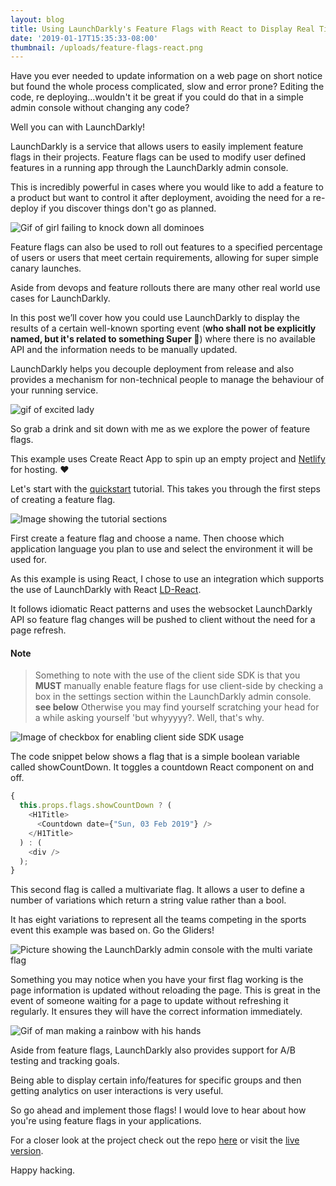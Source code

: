```yaml
---
layout: blog
title: Using LaunchDarkly's Feature Flags with React to Display Real Time Information
date: '2019-01-17T15:35:33-08:00'
thumbnail: /uploads/feature-flags-react.png
---
```

Have you ever needed to update information on a web page on short notice but found the whole process complicated, slow and error prone? Editing the code, re deploying...wouldn't it be great if you could do that in a simple admin console without changing any code?

Well you can with LaunchDarkly!

LaunchDarkly is a service that allows users to easily implement feature flags in their projects. Feature flags can be used to modify user defined features in a running app through the LaunchDarkly admin console.

This is incredibly powerful in cases where you would like to add a feature to a product but want to control it after deployment, avoiding the need for a re-deploy if you discover things don't go as planned.

<img class="blog-images-md" src="https://media.giphy.com/media/iGXT1ysFt9bXy/giphy.gif" alt="Gif of girl failing to knock down all dominoes" />

Feature flags can also be used to roll out features to a specified percentage of users or users that meet certain requirements, allowing for super simple canary launches.

Aside from devops and feature rollouts there are many other real world use cases for LaunchDarkly.

In this post we’ll cover how you could use LaunchDarkly to display the results of a certain well-known sporting event (**who shall not be explicitly named, but it's related to something Super 🏈**) where there is no available API and the information needs to be manually updated.

LaunchDarkly helps you decouple deployment from release and also provides a mechanism for non-technical people to manage the behaviour of your running service.


<img class="blog-images-md" src="https://media.giphy.com/media/2YnDKIixZwdLJ4WNln/giphy.gif" alt="gif of excited lady" />

So grab a drink and sit down with me as we explore the power of feature flags.

This example uses Create React App to spin up an empty project and [Netlify](https://www.netlify.com) for hosting. ❤️

Let's start with the [quickstart](https://app.launchdarkly.com/default/production/quickstart/tutorial) tutorial. This takes you through the first steps of creating a feature flag.

<img class="blog-images-md" alt="Image showing the tutorial sections" src="https://thepracticaldev.s3.amazonaws.com/i/ota4w1ickpsbk05zqwt3.png"/>


First create a feature flag and choose a name. Then choose which application language you plan to use and select the environment it will be used for.

As this example is using React, I chose to use an integration which supports the use of LaunchDarkly with React [LD-React](https://github.com/yusinto/ld-react). 

It follows idiomatic React patterns and uses the websocket LaunchDarkly API so feature flag changes will be pushed to client without the need for a page refresh.

#### Note

>Something to note with the use of the client side SDK is that you **MUST** manually enable feature flags for use client-side by checking a box in the settings section within the LaunchDarkly admin console. **see below** Otherwise you may find yourself scratching your head for a while asking yourself 'but whyyyyy?. Well, that's why. 


<img class="blog-images-md" src="https://thepracticaldev.s3.amazonaws.com/i/q1ecncnhs0fo65q1fsht.png" alt="Image of checkbox for enabling client side SDK usage" />

The code snippet below shows a flag that is a simple boolean variable called showCountDown. It toggles a countdown React component on and off.

```javascript
{
  this.props.flags.showCountDown ? (
    <H1Title>
      <Countdown date={"Sun, 03 Feb 2019"} />
    </H1Title>
  ) : (
    <div />
  );
}
```

This second flag is called a multivariate flag. It allows a user to define a number of variations which return a string value rather than a bool.

It has eight variations to represent all the teams competing in the sports event this example was based on. Go the Gliders! 


<img class="blog-images-md" alt="Picture showing the LaunchDarkly admin console with the multi variate flag" src="https://thepracticaldev.s3.amazonaws.com/i/hm576i1k3obnxbxyqsu4.png" />

Something you may notice when you have your first flag working is the page information is updated without reloading the page. This is great in the event of someone waiting for a page to update without refreshing it regularly. It ensures they will have the correct information immediately.

<img class="blog-images-md" alt="Gif of man making a rainbow with his hands" src="https://media.giphy.com/media/3o84U6421OOWegpQhq/giphy.gif"/>

Aside from feature flags, LaunchDarkly also provides support for A/B testing and tracking goals.

Being able to display certain info/features for specific groups and then getting analytics on user interactions is very useful.

So go ahead and implement those flags! I would love to hear about how you're using feature flags in your applications.

For a closer look at the project check out the repo [here](https://github.com/RoseannaM/ld-example) or visit the [live version](https://ldproject.netlify.com/).

Happy hacking.
